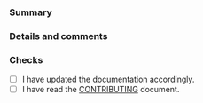 <!--
:warning: Please, try to follow the template.
:warning: Your pull request title should be short, detailed and understandable for all.
:warning: If your pull request fixes an open issue, please link to the issue.
-->

### Summary


### Details and comments


### Checks

<!-- Change te space between the square brackets to an `x` -->
-   [ ] I have updated the documentation accordingly.
-   [ ] I have read the [CONTRIBUTING](https://github.com/rticommunity/rticonnextdds-examples/blob/develop/CONTRIBUTING.md) document.
<!-- Uncomment bellow if you added a C/C++ example and updated examples/connext_dds/CMakeList.txt 
-   [ ] I added a new C/C++ example and updated `resources/connext_dds/CMakeList.txt`.
-->
